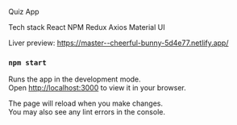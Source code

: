 Quiz App

Tech stack
React
NPM
Redux 
Axios 
Material UI

Liver preview: https://master--cheerful-bunny-5d4e77.netlify.app/


### `npm start`

Runs the app in the development mode.\
Open [http://localhost:3000](http://localhost:3000) to view it in your browser.

The page will reload when you make changes.\
You may also see any lint errors in the console.
